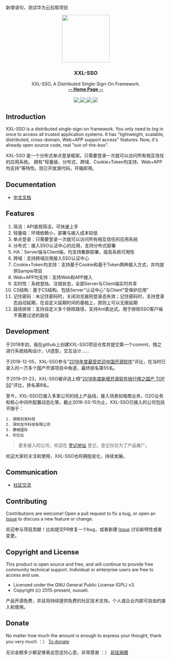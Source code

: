 新增语句，测试华为云拉取项目
<p align="center">
    <img src="https://raw.githubusercontent.com/xuxueli/xxl-job/master/doc/images/xxl-logo.jpg" width="150">
    <h3 align="center">XXL-SSO</h3>
    <p align="center">
        XXL-SSO, A Distributed Single-Sign-On Framework.
        <br>
        <a href="http://www.xuxueli.com/xxl-sso/"><strong>-- Home Page --</strong></a>
        <br>
        <br>
        <a href="https://maven-badges.herokuapp.com/maven-central/com.xuxueli/xxl-sso/">
            <img src="https://maven-badges.herokuapp.com/maven-central/com.xuxueli/xxl-sso/badge.svg" >
        </a>
         <a href="https://github.com/xuxueli/xxl-sso/releases">
             <img src="https://img.shields.io/github/release/xuxueli/xxl-sso.svg" >
         </a>
        <a href="http://www.gnu.org/licenses/gpl-3.0.html">
            <img src="https://img.shields.io/badge/license-GPLv3-blue.svg" >
        </a>
        <a href="http://www.xuxueli.com/page/donate.html">
            <img src="https://img.shields.io/badge/%24-donate-ff69b4.svg?style=flat-square" >
        </a>
    </p>    
</p>


## Introduction

XXL-SSO is a distributed single-sign-on framework. You only need to log in once to access all trusted application systems.
It has "lightweight, scalable, distributed, cross-domain, Web+APP support access" features. 
Now, it's already open source code, real "out-of-the-box".

XXL-SSO 是一个分布式单点登录框架。只需要登录一次就可以访问所有相互信任的应用系统。
拥有"轻量级、分布式、跨域、Cookie+Token均支持、Web+APP均支持"等特性。现已开放源代码，开箱即用。


## Documentation
- [中文文档](http://www.xuxueli.com/xxl-sso/)


## Features
1. 简洁：API直观简洁，可快速上手
2. 轻量级：环境依赖小，部署与接入成本较低
3. 单点登录：只需要登录一次就可以访问所有相互信任的应用系统
4. 分布式：接入SSO认证中心的应用，支持分布式部署
5. HA：Server端与Client端，均支持集群部署，提高系统可用性
6. 跨域：支持跨域应用接入SSO认证中心
7. Cookie+Token均支持：支持基于Cookie和基于Token两种接入方式，并均提供Sample项目
8. Web+APP均支持：支持Web和APP接入
9. 实时性：系统登陆、注销状态，全部Server与Client端实时共享
10. CS结构：基于CS结构，包括Server"认证中心"与Client"受保护应用"
11. 记住密码：未记住密码时，关闭浏览器则登录态失效；记住密码时，支持登录态自动延期，在自定义延期时间的基础上，原则上可以无限延期
12. 路径排除：支持自定义多个排除路径，支持Ant表达式。用于排除SSO客户端不需要过滤的路径


## Development
于2018年初，我在github上创建XXL-SSO项目仓库并提交第一个commit，随之进行系统结构设计，UI选型，交互设计……

于2018-12-05，XXL-SSO参与"[2018年度最受欢迎中国开源软件](https://www.oschina.net/project/top_cn_2018?sort=1)"评比，在当时已录入的一万多个国产开源项目中角逐，最终排名第55名。

于2019-01-23，XXL-SSO被评选上榜"[2018年度新增开源软件排行榜之国产 TOP 50](https://www.oschina.net/news/103857/2018-osc-new-opensource-software-cn-top50)"评比，排名第8名。

至今，XXL-SSO已接入多家公司的线上产品线，接入场景如电商业务，O2O业务和核心中间件配置动态化等，截止2018-03-15为止，XXL-SSO已接入的公司包括不限于：

    1. 湖南创发科技
    2. 深圳龙华科技有限公司
    3. 摩根国际
    4. 印记云

> 更多接入的公司，欢迎在 [登记地址](https://github.com/xuxueli/xxl-sso/issues/1 ) 登记，登记仅仅为了产品推广。

欢迎大家的关注和使用，XXL-SSO也将拥抱变化，持续发展。


## Communication

- [社区交流](http://www.xuxueli.com/page/community.html)


## Contributing
Contributions are welcome! Open a pull request to fix a bug, or open an [Issue](https://github.com/xuxueli/xxl-sso/issues/) to discuss a new feature or change.

欢迎参与项目贡献！比如提交PR修复一个bug，或者新建 [Issue](https://github.com/xuxueli/xxl-sso/issues/) 讨论新特性或者变更。


## Copyright and License
This product is open source and free, and will continue to provide free community technical support. Individual or enterprise users are free to access and use.

- Licensed under the GNU General Public License (GPL) v3.
- Copyright (c) 2015-present, xuxueli.

产品开源免费，并且将持续提供免费的社区技术支持。个人或企业内部可自由的接入和使用。


## Donate
No matter how much the amount is enough to express your thought, thank you very much ：）     [To donate](http://www.xuxueli.com/page/donate.html )

无论金额多少都足够表达您这份心意，非常感谢 ：）      [前往捐赠](http://www.xuxueli.com/page/donate.html )
